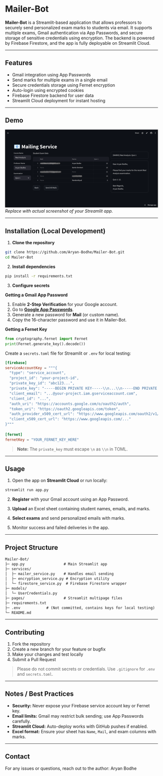 # Mailer-Bot

**Mailer-Bot** is a Streamlit-based application that allows professors to securely send personalized exam marks to students via email. It supports multiple exams, Gmail authentication via App Passwords, and secure storage of sensitive credentials using encryption. The backend is powered by Firebase Firestore, and the app is fully deployable on Streamlit Cloud.

---

## Features

- Gmail integration using App Passwords  
- Send marks for multiple exams in a single email  
- Secure credentials storage using Fernet encryption
- Auto-login using encrypted cookies
- Firebase Firestore backend for user data  
- Streamlit Cloud deployment for instant hosting

---

## Demo

![Screenshot Placeholder](docs/screenshot.png)  
*Replace with actual screenshot of your Streamlit app.*

---

## Installation (Local Development)

1. **Clone the repository**
```bash
git clone https://github.com/Aryan-Bodhe/Mailer-Bot.git
cd Mailer-Bot
````

2. **Install dependencies**

```bash
pip install -r requirements.txt
```

3. **Configure secrets**

 **Getting a Gmail App Password**
1. Enable **2-Step Verification** for your Google account.
2. Go to **[Google App Passwords](https://myaccount.google.com/apppasswords)**.
3. Generate a new password for **Mail** (or custom name).
4. Copy the 16-character password and use it in Mailer-Bot.

 **Getting a Fernet Key**
```python
from cryptography.fernet import Fernet
print(Fernet.generate_key().decode())
```

Create a `secrets.toml` file for Streamlit or `.env` for local testing:

```toml
[firebase]
serviceAccountKey = """{
  "type": "service_account",
  "project_id": "your-project-id",
  "private_key_id": "abc123...",
  "private_key": "-----BEGIN PRIVATE KEY-----\\n...\\n-----END PRIVATE KEY-----\\n",
  "client_email": "...@your-project.iam.gserviceaccount.com",
  "client_id": "...",
  "auth_uri": "https://accounts.google.com/o/oauth2/auth",
  "token_uri": "https://oauth2.googleapis.com/token",
  "auth_provider_x509_cert_url": "https://www.googleapis.com/oauth2/v1/certs",
  "client_x509_cert_url": "https://www.googleapis.com/..."
}"""

[fernet]
fernetKey = "YOUR_FERNET_KEY_HERE"
```

> **Note:** The `private_key` must escape `\n` as `\\n` in TOML.

---

## Usage

1. Open the app on **Streamlit Cloud** or run locally:

```bash
streamlit run app.py
```

2. **Register** with your Gmail account using an App Password.

3. **Upload** an Excel sheet containing student names, emails, and marks.

4. **Select exams** and send personalized emails with marks.

5. Monitor success and failed deliveries in the app.

---

## Project Structure

```
Mailer-Bot/
├─ app.py                  # Main Streamlit app
├─ services/
│  ├─ mailer_service.py    # Handles email sending
│  ├─ encryption_service.py # Encryption utility
│  └─ firestore_service.py  # Firebase Firestore wrapper
├─ models/
│  └─ UserCredentials.py
├─ pages/                  # Streamlit multipage files
├─ requirements.txt
├─ .env            # (Not committed, contains keys for local testing)
└─ README.md
```

---

## Contributing

1. Fork the repository
2. Create a new branch for your feature or bugfix
3. Make your changes and test locally
4. Submit a Pull Request

> Please do not commit secrets or credentials. Use `.gitignore` for `.env` and `secrets.toml`.

---

## Notes / Best Practices

* **Security:** Never expose your Firebase service account key or Fernet key.
* **Email limits:** Gmail may restrict bulk sending; use App Passwords carefully.
* **Streamlit Cloud:** Auto-deploy works with GitHub pushes if enabled.
* **Excel format:** Ensure your sheet has `Name`, `Mail`, and exam columns with marks.

---

## Contact

For any issues or questions, reach out to the author: Aryan Bodhe

